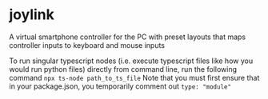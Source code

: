   # joylink
  A virtual smartphone controller for the PC with preset layouts that maps controller inputs to keyboard and mouse inputs

  To run singular typescript nodes (i.e. execute typescript files like how you would run python files) directly from command line, run the following command `npx ts-node path_to_ts_file`
  Note that you must first ensure that in your package.json, you temporarily comment out `type: "module"`


